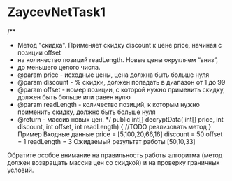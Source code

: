 # ZaycevNetTask1
/**
* Метод "скидка". Применяет скидку discount к цене price, начиная с позиции offset
* на количество позиций readLength. Новые цены округляем “вниз”,
* до меньшего целого числа.
* @param price - исходные цены, цена должна быть больше нуля
* @param discount - % скидки, должен попадать в диапазон от 1 до 99
* @param offset - номер позиции, с которой нужно применить скидку, должен быть больше или равен нулю
* @param readLength - количество позиций, к которым нужно применить скидку, должно быть больше нуля
* @return - массив новых цен.
*/
public int[] decryptData( int[] price,
int discount,
int offset,
int readLength) {
//TODO реализовать метод
}
Пример
Входные данные
price = [5,100,20,66,16]
discount = 50
offset = 1
readLength = 3
Ожидаемый результат работы
[50,10,33]

Обратите особое внимание на правильность работы алгоритма (метод должен возвращать массив цен со скидкой) и на проверку граничных условий.
